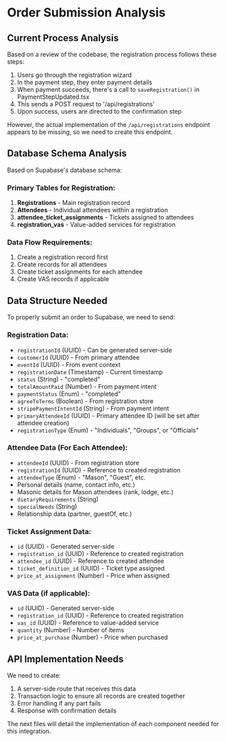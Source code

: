 # Order Submission Analysis

## Current Process Analysis

Based on a review of the codebase, the registration process follows these steps:
1. Users go through the registration wizard
2. In the payment step, they enter payment details 
3. When payment succeeds, there's a call to `saveRegistration()` in PaymentStepUpdated.tsx
4. This sends a POST request to '/api/registrations' 
5. Upon success, users are directed to the confirmation step

However, the actual implementation of the `/api/registrations` endpoint appears to be missing, so we need to create this endpoint. 

## Database Schema Analysis

Based on Supabase's database schema:

### Primary Tables for Registration:
1. **Registrations** - Main registration record
2. **Attendees** - Individual attendees within a registration 
3. **attendee_ticket_assignments** - Tickets assigned to attendees
4. **registration_vas** - Value-added services for registration

### Data Flow Requirements:
1. Create a registration record first
2. Create records for all attendees
3. Create ticket assignments for each attendee
4. Create VAS records if applicable

## Data Structure Needed

To properly submit an order to Supabase, we need to send:

### Registration Data:
- `registrationId` (UUID) - Can be generated server-side
- `customerId` (UUID) - From primary attendee
- `eventId` (UUID) - From event context
- `registrationDate` (Timestamp) - Current timestamp
- `status` (String) - "completed"
- `totalAmountPaid` (Number) - From payment intent
- `paymentStatus` (Enum) - "completed"
- `agreeToTerms` (Boolean) - From registration store
- `stripePaymentIntentId` (String) - From payment intent
- `primaryAttendeeId` (UUID) - Primary attendee ID (will be set after attendee creation)
- `registrationType` (Enum) - "Individuals", "Groups", or "Officials"

### Attendee Data (For Each Attendee):
- `attendeeId` (UUID) - From registration store
- `registrationId` (UUID) - Reference to created registration
- `attendeeType` (Enum) - "Mason", "Guest", etc.
- Personal details (name, contact info, etc.)
- Masonic details for Mason attendees (rank, lodge, etc.)
- `dietaryRequirements` (String)
- `specialNeeds` (String)
- Relationship data (partner, guestOf, etc.)

### Ticket Assignment Data:
- `id` (UUID) - Generated server-side
- `registration_id` (UUID) - Reference to created registration
- `attendee_id` (UUID) - Reference to created attendee
- `ticket_definition_id` (UUID) - Ticket type assigned
- `price_at_assignment` (Number) - Price when assigned

### VAS Data (if applicable):
- `id` (UUID) - Generated server-side
- `registration_id` (UUID) - Reference to created registration
- `vas_id` (UUID) - Reference to value-added service
- `quantity` (Number) - Number of items
- `price_at_purchase` (Number) - Price when purchased

## API Implementation Needs

We need to create:
1. A server-side route that receives this data
2. Transaction logic to ensure all records are created together
3. Error handling if any part fails
4. Response with confirmation details

The next files will detail the implementation of each component needed for this integration.